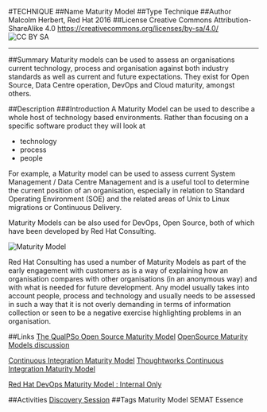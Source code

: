 #TECHNIQUE
##Name
Maturity Model
##Type
Technique
##Author
Malcolm Herbert, Red Hat 2016
##License
Creative Commons Attribution-ShareAlike 4.0
https://creativecommons.org/licenses/by-sa/4.0/
![CC BY SA](https://licensebuttons.net/l/by-sa/3.0/88x31.png)

----------
##Summary
Maturity models can be used to assess an organisations current technology, process and organisation against both industry standards as well as current and future expectations. They exist for Open Source, Data Centre operation,  DevOps and Cloud maturity, amongst others. 


##Description
###Introduction
A Maturity Model can be used to describe a whole host of technology based environments. Rather than focusing on a specific software product they will look at
- technology
- process
- people

For example, a Maturity model can be used to assess current System Management / Data Centre Management and is a useful tool to determine the current position of an organisation, especially in relation to Standard Operating Environment (SOE) and the related areas of Unix to Linux migrations or Continuous Delivery.

Maturity Models can be also used for DevOps, Open Source, both of which have been developed by Red Hat Consulting.


![Maturity Model](https://mojo.redhat.com/servlet/JiveServlet/showImage/102-932960-1-928831/EmpYg7.png)


Red Hat Consulting has used a number of Maturity Models as part of the early engagement with customers as is a way of explaining how an organisation compares with other organisations (in an anonymous way) and with what is needed for future development. Any model usually takes into account people, process and technology and usually needs to be assessed in such a way that it is not overly demanding in terms of information collection or seen to be a negative exercise highlighting problems in an organisation. 

##Links
[The QualPSo Open Source Maturity Model](https://en.wikipedia.org/wiki/OpenSource_Maturity_Model)
[OpenSource Maturity Models discussion](https://www.cigital.com/blog/open-source-and-software-maturity-models/)

[Continuous Integration Maturity Model](http://www.infoq.com/articles/Continuous-Delivery-Maturity-Model)
[Thoughtworks Continuous Integration Maturity Model](http://info.thoughtworks.com/rs/thoughtworks2/images/continuous_delivery_a_maturity_assessment_modelfinal.pdf)

[Red Hat DevOps Maturity Model : Internal Only](https://mojo.redhat.com/docs/DOC-998649)

##Activities
[Discovery Session](https://github.com/SEMAT-Exists-Org/content-activities/blob/master/discovery-session.md) 
##Tags
Maturity Model SEMAT Essence


